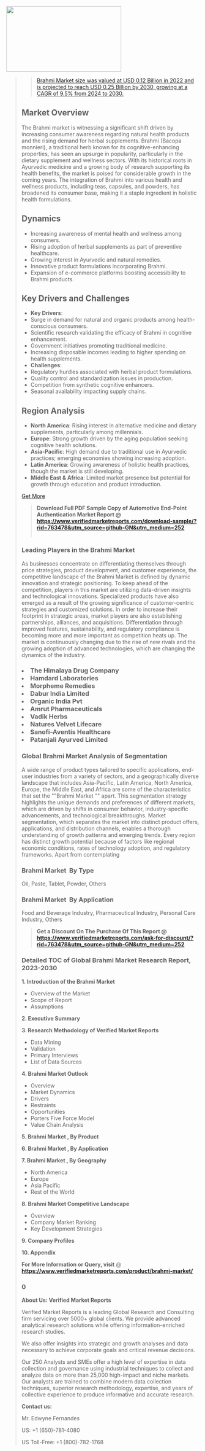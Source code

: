 <img src="https://ffe5etoiles.com/wp-content/uploads/2024/12/MST1-300x171.png" alt="" width="300" height="171" class="alignnone size-medium wp-image-20088" /><blockquote id="" class=""><a href="https://www.verifiedmarketreports.com/download-sample/?rid=870216&utm_source=github-GN&utm_medium=252" target="_blank"><blockquote id="" class=""><a href="https://www.verifiedmarketreports.com/download-sample/?rid=763478&utm_source=github-GN&utm_medium=252" target="_blank">Brahmi Market size was valued at USD 0.12 Billion in 2022 and is projected to reach USD 0.25 Billion by 2030, growing at a CAGR of 9.5% from 2024 to 2030.</a></blockquote><p><h2>Market Overview</h2><p>The Brahmi market is witnessing a significant shift driven by increasing consumer awareness regarding natural health products and the rising demand for herbal supplements. Brahmi (Bacopa monnieri), a traditional herb known for its cognitive-enhancing properties, has seen an upsurge in popularity, particularly in the dietary supplement and wellness sectors. With its historical roots in Ayurvedic medicine and a growing body of research supporting its health benefits, the market is poised for considerable growth in the coming years. The integration of Brahmi into various health and wellness products, including teas, capsules, and powders, has broadened its consumer base, making it a staple ingredient in holistic health formulations.</p><p><a href="#"></a></p><h2>Dynamics</h2><ul> <li>Increasing awareness of mental health and wellness among consumers.</li> <li>Rising adoption of herbal supplements as part of preventive healthcare.</li> <li>Growing interest in Ayurvedic and natural remedies.</li> <li>Innovative product formulations incorporating Brahmi.</li> <li>Expansion of e-commerce platforms boosting accessibility to Brahmi products.</li></ul><h2>Key Drivers and Challenges</h2><ul> <li>**Key Drivers**:</li> <li>Surge in demand for natural and organic products among health-conscious consumers.</li> <li>Scientific research validating the efficacy of Brahmi in cognitive enhancement.</li> <li>Government initiatives promoting traditional medicine.</li> <li>Increasing disposable incomes leading to higher spending on health supplements.</li> <li>**Challenges**:</li> <li>Regulatory hurdles associated with herbal product formulations.</li> <li>Quality control and standardization issues in production.</li> <li>Competition from synthetic cognitive enhancers.</li> <li>Seasonal availability impacting supply chains.</li></ul><h2>Region Analysis</h2><ul> <li>**North America**: Rising interest in alternative medicine and dietary supplements, particularly among millennials.</li> <li>**Europe**: Strong growth driven by the aging population seeking cognitive health solutions.</li> <li>**Asia-Pacific**: High demand due to traditional use in Ayurvedic practices; emerging economies showing increasing adoption.</li> <li>**Latin America**: Growing awareness of holistic health practices, though the market is still developing.</li> <li>**Middle East & Africa**: Limited market presence but potential for growth through education and product introduction.</li></ul><p><a href="#GetMore">Get More</a></p></p><blockquote id="" class=""><strong>Download Full PDF Sample Copy of Automotive End-Point Authentication Market Report @ <a href="https://www.verifiedmarketreports.com/download-sample/?rid=763478&utm_source=github-GN&utm_medium=252" target="_blank">https://www.verifiedmarketreports.com/download-sample/?rid=763478&utm_source=github-GN&utm_medium=252</a></strong><br /><br /></blockquote><h3 id="" class="">Leading Players in the&nbsp;Brahmi Market </h3><p>As businesses concentrate on differentiating themselves through price strategies, product development, and customer experience, the competitive landscape of the Brahmi Market is defined by dynamic innovation and strategic positioning. To keep ahead of the competition, players in this market are utilizing data-driven insights and technological innovations. Specialized products have also emerged as a result of the growing significance of customer-centric strategies and customized solutions. In order to increase their footprint in strategic areas, market players are also establishing partnerships, alliances, and acquisitions. Differentiation through improved features, sustainability, and regulatory compliance is becoming more and more important as competition heats up. The market is continuously changing due to the rise of new rivals and the growing adoption of advanced technologies, which are changing the dynamics of the industry.</p><h3 class=""><li>The Himalaya Drug Company</li><li> Hamdard Laboratories</li><li> Morpheme Remedies</li><li> Dabur India Limited</li><li> Organic India Pvt</li><li> Amrut Pharmaceuticals</li><li> Vadik Herbs</li><li> Natures Velvet Lifecare</li><li> Sanofi-Aventis Healthcare</li><li> Patanjali Ayurved Limited</h3><h3 id="" class="">Global&nbsp;Brahmi Market Analysis of Segmentation</h3><p id="" class="">A wide range of product types tailored to specific applications, end-user industries from a variety of sectors, and a geographically diverse landscape that includes Asia-Pacific, Latin America, North America, Europe, the Middle East, and Africa are some of the characteristics that set the ""Brahmi Market "" apart. This segmentation strategy highlights the unique demands and preferences of different markets, which are driven by shifts in consumer behavior, industry-specific advancements, and technological breakthroughs. Market segmentation, which separates the market into distinct product offers, applications, and distribution channels, enables a thorough understanding of growth patterns and emerging trends. Every region has distinct growth potential because of factors like regional economic conditions, rates of technology adoption, and regulatory frameworks. Apart from contemplating</p><h3 id="" class="">Brahmi Market &nbsp;By Type</h3><p>Oil, Paste, Tablet, Powder, Others</p><h3 id="" class="">Brahmi Market &nbsp;By Application</h3><p class="">Food and Beverage Industry, Pharmaceutical Industry, Personal Care Industry, Others</p><blockquote id="" class=""><strong>Get a Discount On The Purchase Of This Report @ <a href="https://www.verifiedmarketreports.com/download-sample/?rid=763478&utm_source=github-GN&utm_medium=252" target="_blank">https://www.verifiedmarketreports.com/ask-for-discount/?rid=763478&utm_source=github-GN&utm_medium=252</a></strong></blockquote><h3 id="" class="">Detailed TOC of Global Brahmi Market Research Report, 2023-2030</h3><p id="" class=""><strong>1. Introduction of the Brahmi Market </strong></p><ul><li>Overview of the Market</li><li>Scope of Report</li><li>Assumptions</li></ul><p id="" class=""><strong>2. Executive Summary</strong></p><p id="" class=""><strong>3. Research Methodology of Verified Market Reports</strong></p><ul><li>Data Mining</li><li>Validation</li><li>Primary Interviews</li><li>List of Data Sources</li></ul><p id="" class=""><strong>4. Brahmi Market Outlook</strong></p><ul><li>Overview</li><li>Market Dynamics</li><li>Drivers</li><li>Restraints</li><li>Opportunities</li><li>Porters Five Force Model</li><li>Value Chain Analysis</li></ul><p id="" class=""><strong>5. Brahmi Market , By Product</strong></p><p id="" class=""><strong>6. Brahmi Market , By Application</strong></p><p id="" class=""><strong>7. Brahmi Market , By Geography</strong></p><ul><li>North America</li><li>Europe</li><li>Asia Pacific</li><li>Rest of the World</li></ul><p id="" class=""><strong>8. Brahmi Market Competitive Landscape</strong></p><ul><li>Overview</li><li>Company Market Ranking</li><li>Key Development Strategies</li></ul><p id="" class=""><strong>9. Company Profiles</strong></p><p id="" class=""><strong>10. Appendix</strong></p><p><strong>For More Information or Query, visit</strong>&nbsp;@ <strong><a href="https://www.verifiedmarketreports.com/product/brahmi-market/" target="_blank">https://www.verifiedmarketreports.com/product/brahmi-market/</a></strong></p><h3 id="" class="">0</h3><p id="" class=""><strong>About Us: Verified Market Reports</strong></p><p id="" class="">Verified Market Reports is a leading Global Research and Consulting firm servicing over 5000+ global clients. We provide advanced analytical research solutions while offering information-enriched research studies.</p><p id="" class="">We also offer insights into strategic and growth analyses and data necessary to achieve corporate goals and critical revenue decisions.</p><p id="" class="">Our 250 Analysts and SMEs offer a high level of expertise in data collection and governance using industrial techniques to collect and analyze data on more than 25,000 high-impact and niche markets. Our analysts are trained to combine modern data collection techniques, superior research methodology, expertise, and years of collective experience to produce informative and accurate research.</p><p id="" class=""><strong>Contact us:</strong></p><p id="" class="">Mr. Edwyne Fernandes</p><p id="" class="">US: +1 (650)-781-4080</p><p id="" class="">US Toll-Free: +1 (800)-782-1768</p>
